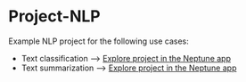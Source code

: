 # Project-NLP

Example NLP project for the following use cases:

* Text classification --> [Explore project in the Neptune app](https://app.neptune.ai/showcase/project-text-classification)
* Text summarization --> [Explore project in the Neptune app](https://app.neptune.ai/showcase/project-text-summarization-hf)
